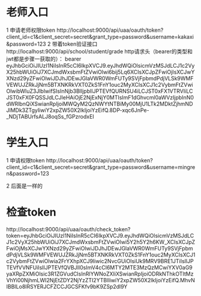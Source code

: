 # 老师入口
1 申请老师权限token
http://localhost:9000/api/uaa/oauth/token?client_id=c1&client_secret=secret&grant_type=password&username=kakaxi&password=123
2 带着token验证接口
http://localhost:9000/api/school/student/grade
http请求头（bearer的类型和jwt都是步骤一获取的）：
bearer eyJhbGciOiJIUzI1NiIsInR5cCI6IkpXVCJ9.eyJhdWQiOlsicmVzMSJdLCJ1c2VyX25hbWUiOiJ7XCJmdWxsbmFtZVwiOlwi6bij5Lq6XCIsXCJpZFwiOjIsXCJwYXNzd29yZFwiOlwiJDJhJDEwJGlaVWR0WmFUTy9SVjFpbmdPdjVLSk9WMFVEWUJZRkJjNm5BTXNKRkVXT0ZkS1FnY1ouc2MyXCIsXCJ1c2VybmFtZVwiOlwibWluZ3JlblwifSIsInNjb3BlIjpbIlJPTEVfQURNSU4iLCJST0xFX1VTRVIiLCJST0xFX0FQSSJdLCJleHAiOjE2NjExNjY0MTIsImF1dGhvcml0aWVzIjpbInN0dWRlbnQiXSwianRpIjoiMWQyM2QzNWYtNTBiMy00MjU1LTk2MDktZjhmNDJlMDk3ZTgyIiwiY2xpZW50X2lkIjoiYzEifQ.8DP-xqc6JnPe-_NDjTABUrfsALJ8oqSs_fGPzrodxEI
# 学生入口
1 申请权限token
http://localhost:9000/api/uaa/oauth/token?client_id=c1&client_secret=secret&grant_type=password&username=mingren&password=123

2 后面是一样的

# 检查token
http://localhost:9000/api/uaa/oauth/check_token?token=eyJhbGciOiJIUzI1NiIsInR5cCI6IkpXVCJ9.eyJhdWQiOlsicmVzMSJdLCJ1c2VyX25hbWUiOiJ7XCJmdWxsbmFtZVwiOlwi5Y2h5Y2h6KW_XCIsXCJpZFwiOjMsXCJwYXNzd29yZFwiOlwiJDJhJDEwJGlaVWR0WmFUTy9SVjFpbmdPdjVLSk9WMFVEWUJZRkJjNm5BTXNKRkVXT0ZkS1FnY1ouc2MyXCIsXCJ1c2VybmFtZVwiOlwia2FrYXhpXCJ9Iiwic2NvcGUiOlsiUk9MRV9BRE1JTiIsIlJPTEVfVVNFUiIsIlJPTEVfQVBJIl0sImV4cCI6MTY2MTE3MzQzMCwiYXV0aG9yaXRpZXMiOlsic3R1ZGVudCIsInRlYWNoZXIiXSwianRpIjoiODRkNThkOTItMzVhYi00NjhmLWI2NjEtZDY2NjYzZTI2YTBlIiwiY2xpZW50X2lkIjoiYzEifQ.MhvNIBBILo8lRSYERJCFZCCJGCSFKfv9bK9ZSp2dl9Y

